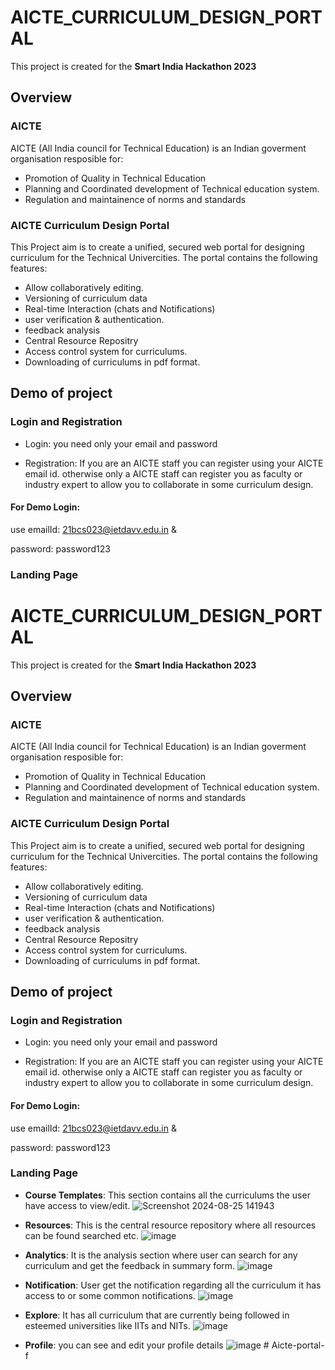 # AICTE_CURRICULUM_DESIGN_PORTAL

This project is created for the **Smart India Hackathon 2023**

## Overview

### AICTE
AICTE (All India council for Technical Education) is an Indian goverment organisation resposible for:
- Promotion of Quality in Technical Education
- Planning and Coordinated development of Technical education system.
- Regulation and maintainence of norms and standards

### AICTE Curriculum Design Portal
This Project aim is to create a unified, secured web portal for designing curriculum for the Technical Univercities. The portal contains the following features:
- Allow collaboratively editing.
- Versioning of  curriculum data
- Real-time Interaction (chats and Notifications)
- user verification & authentication.
- feedback analysis
- Central Resource Repositry
- Access control system for curriculums.
- Downloading of curriculums in pdf format.


## Demo of project

### Login and Registration
- Login: you need only your email and password

- Registration: If you are an AICTE staff you can register using your AICTE email id. otherwise only a AICTE staff can register you as faculty or industry expert to allow you to collaborate in some curriculum design.

#### For Demo Login:
use 
emailId: 21bcs023@ietdavv.edu.in  & 

password: password123

### Landing Page
# AICTE_CURRICULUM_DESIGN_PORTAL

This project is created for the **Smart India Hackathon 2023**

## Overview

### AICTE
AICTE (All India council for Technical Education) is an Indian goverment organisation resposible for:
- Promotion of Quality in Technical Education
- Planning and Coordinated development of Technical education system.
- Regulation and maintainence of norms and standards

### AICTE Curriculum Design Portal
This Project aim is to create a unified, secured web portal for designing curriculum for the Technical Univercities. The portal contains the following features:
- Allow collaboratively editing.
- Versioning of  curriculum data
- Real-time Interaction (chats and Notifications)
- user verification & authentication.
- feedback analysis
- Central Resource Repositry
- Access control system for curriculums.
- Downloading of curriculums in pdf format.


## Demo of project

### Login and Registration
- Login: you need only your email and password

- Registration: If you are an AICTE staff you can register using your AICTE email id. otherwise only a AICTE staff can register you as faculty or industry expert to allow you to collaborate in some curriculum design.

#### For Demo Login:
use 
emailId: 21bcs023@ietdavv.edu.in  & 

password: password123

### Landing Page

- **Course Templates**: This section contains all the curriculums the user have access to view/edit.
![Screenshot 2024-08-25 141943](https://github.com/user-attachments/assets/256ba38c-2f57-451a-8932-af1bdb1955c1)

- **Resources**: This is the central resource repository where all resources can be found searched etc.
![image](https://github.com/user-attachments/assets/d8a75adf-7857-4afa-99ca-13b6b16fe17e)

- **Analytics**: It is the analysis section where user can search for any curriculum and get the feedback in summary form.
  ![image](https://github.com/user-attachments/assets/fcbcad6b-066b-4501-b14e-ef68e4ef4c49)

- **Notification**: User get the notification regarding all the curriculum it has access to or some common notifications.
![image](https://github.com/user-attachments/assets/e1ddd706-12e2-4dfe-93c8-c006d4845ed9)

- **Explore**: It has all curriculum that are currently being followed in esteemed universities like IITs and NITs.
![image](https://github.com/user-attachments/assets/28c6cc85-a87f-43cd-bb84-d93d1bfc2338)

- **Profile**: you can see and edit your profile details
![image](https://github.com/user-attachments/assets/7743d779-9e01-4c6b-99da-d73b36288867)
#   A i c t e - p o r t a l - f  
 